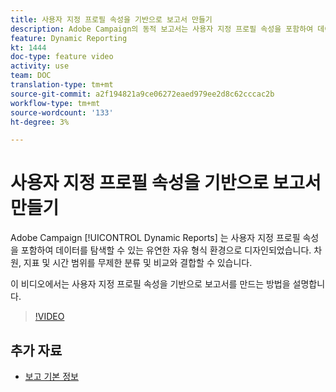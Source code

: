 ```yaml
---
title: 사용자 지정 프로필 속성을 기반으로 보고서 만들기
description: Adobe Campaign의 동적 보고서는 사용자 지정 프로필 속성을 포함하여 데이터를 탐색할 수 있는 유연한 자유 형식 환경으로 디자인되었습니다. 차원, 지표 및 시간 범위를 무제한 분류 및 비교와 결합할 수 있습니다. 이 비디오에서는 사용자 지정 프로필 속성을 기반으로 보고서를 만드는 방법을 설명합니다.
feature: Dynamic Reporting
kt: 1444
doc-type: feature video
activity: use
team: DOC
translation-type: tm+mt
source-git-commit: a2f194821a9ce06272eaed979ee2d8c62cccac2b
workflow-type: tm+mt
source-wordcount: '133'
ht-degree: 3%

---
```



# 사용자 지정 프로필 속성을 기반으로 보고서 만들기

Adobe Campaign [!UICONTROL Dynamic Reports] 는 사용자 지정 프로필 속성을 포함하여 데이터를 탐색할 수 있는 유연한 자유 형식 환경으로 디자인되었습니다. 차원, 지표 및 시간 범위를 무제한 분류 및 비교와 결합할 수 있습니다.

이 비디오에서는 사용자 지정 프로필 속성을 기반으로 보고서를 만드는 방법을 설명합니다.

>[!VIDEO](https://video.tv.adobe.com/v/28204?quality=12)

## 추가 자료

* [보고 기본 정보](https://docs.adobe.com/content/help/en/campaign-standard/using/reporting/about-reporting/about-dynamic-reports.html)
